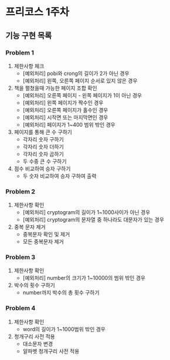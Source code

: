 # 프리코스 1주차

## 기능 구현 목록

### Problem 1

1. 제한사항 체크
    - [예외처리] pobi와 crong의 길이가 2가 아닌 경우
    - [예외처리] 왼쪽, 오른쪽 페이지 순서로 있지 않은 경우
2. 책을 펼쳤을때 가능한 페이지 조합 확인
    - [예외처리] 오른쪽 페이지 - 왼쪽 페이지가 1이 아닌 경우
    - [예외처리] 왼쪽 페이지가 짝수인 경우
    - [예외처리] 오른쪽 페이지가 홀수인 경우
    - [예외처리] 시작면 또는 마지막면인 경우
    - [예외처리] 페이지가 1~400 범위 밖인 경우
3. 페이지를 통해 큰 수 구하기
    - 각자리 숫자 구하기
    - 각자리 숫자 더하기
    - 각자리 숫자 곱하기
    - 두 수중 큰 수 구하기
4. 점수 비교하여 승자 구하기
   - 두 숫자 비교하여 승자 구하여 출력

### Problem 2

1. 제한사항 확인
   - [예외처리] cryptogram의 길이가 1~1000사이가 아닌 경우
   - [예외처리] cryptogram의 문자열 중 하나라도 대문자가 있는 경우
2. 중복 문자 제거
   - 중복문자 확인 및 제거
   - 모든 중복문자 제거

### Problem 3

1. 제한사항 확인
   - [예외처리] number의 크기가 1~10000의 범위 밖인 경우
2. 박수의 횟수 구하기
   - number까지 박수의 총 횟수 구하기

### Problem 4

1. 제한사항 확인
   - word의 길이가 1~1000범위 밖인 경우
2. 청개구리 사전 적용
   - 대소문자 변경
   - 알파벳 청개구리 사전 적용